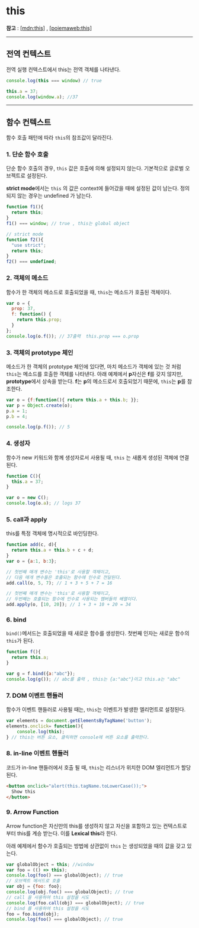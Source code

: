 # this

**참고** : [[mdn:this]](https://developer.mozilla.org/ko/docs/Web/JavaScript/Reference/Operators/this) , [[poiemaweb:this]](http://poiemaweb.com/js-this)

----

## 전역 컨텍스트

전역 실행 컨텍스트에서 this는 전역 객체를 나타낸다. 

```javascript
console.log(this === window) // true

this.a = 37;
console.log(window.a); //37
```

---

## 함수 컨텍스트

함수 호출 패턴에 따라 `this`의 참조값이 달라진다.

### 1.  단순 함수 호출

단순 함수 호출의 경우, `this`  값은 호출에 의해 설정되지 않는다. 기본적으로 글로벌 오브젝트로 설정된다. 

**strict mode**에서는 `this` 의 값은 context에 들어갔을 때에 설정된 값이 남는다. 정의되지 않는 경우는 undefined 가 남는다. 

```javascript
function f1(){
  return this;
}
f1() === window; // true , this는 global object

// strict mode
function f2(){
  "use strict"; 
  return this;
}
f2() === undefined;
```

### 2. 객체의 메소드

함수가 한 객체의 메소드로 호출되었을 때, `this`는 메소드가 호출된 객체이다. 

```javascript
var o = {
  prop: 37,
  f: function() {
    return this.prop; 
  }
};
console.log(o.f()); // 37출력  this.prop === o.prop
```

### 3. 객체의 prototype 체인

메소드가 한 객체의 prototype 체인에 있다면, 마치 메소드가 객체에 있는 것 처럼 `this`는 메소드를 호출한 객체를 나타낸다. 아래 예제에서 **p**자신은 **f**를 갖지 않지만, **prototype**에서 상속을 받는다.  **f**는 **p**의 메소드로서 호출되었기 때문에, `this`는 **p**를 참조한다. 

```javascript
var o = {f:function(){ return this.a + this.b; }};
var p = Object.create(o);
p.a = 1;
p.b = 4;

console.log(p.f()); // 5
```

### 4. 생성자

함수가 new 키워드와 함께 생성자로서 사용될 때,  `this` 는 새롭게 생성된 객체에 연결된다.

```javascript
function C(){
  this.a = 37;
}

var o = new C();
console.log(o.a); // logs 37
```

### 5. call과 apply

this를 특정 객체에 명시적으로 바인딩한다. 

```javascript
function add(c, d){
  return this.a + this.b + c + d;
}
var o = {a:1, b:3};

// 첫번째 매개 변수는 'this'로 사용할 객체이고,
// 다음 매개 변수들은 호출되는 함수에 인수로 전달된다.
add.call(o, 5, 7); // 1 + 3 + 5 + 7 = 16

// 첫번째 매개 변수는 'this'로 사용할 객체이고,
// 두번째는 호출되는 함수에 인수로 사용되는 멤버들의 배열이다.
add.apply(o, [10, 20]); // 1 + 3 + 10 + 20 = 34
```

### 6. bind

`bind()`메서드는 호출되었을 때 새로운 함수를 생성한다. 첫번째 인자는 새로운 함수의 `this`가 된다. 

```javascript
function f(){
  return this.a;
}

var g = f.bind({a:"abc"});
console.log(g()); // abc를 출력 , this는 {a:"abc"}이고 this.a는 "abc"

```

### 7. DOM 이벤트 핸들러

함수가 이벤트 핸들러로 사용될 때는, `this`는 이벤트가 발생한 엘리먼트로 설정된다.

```javascript
var elements = document.getElementsByTagName('button');
elements.onclick= function(){
	console.log(this);
} // this는 버튼 요소, 클릭하면 console에 버튼 요소를 출력한다. 
```

### 8. in-line 이벤트 핸들러

코드가 in-line 핸들러에서 호출 될 때, `this`는 리스너가 위치한 DOM 엘리먼트가 할당된다.

```html
<button onclick="alert(this.tagName.toLowerCase());">
  Show this
</button>
```

### 9. Arrow Function 

Arrow function은 자신만의 this를 생성하지 않고 자신을 포함하고 있는 컨텍스트로 부터 this를 계승 받는다. 이를 **Lexical this**라 한다.  

아래 예제에서 함수가 호출되는 방법에 상관없이  `this` 는 생성되었을 때의 값을 갖고 있는다. 

```javascript
var globalObject = this; //window
var foo = (() => this);
console.log(foo() === globalObject); // true
// 오브젝트 메서드로 호출
var obj = {foo: foo};
console.log(obj.foo() === globalObject); // true
// call 을 사용하여 this 설정을 시도
console.log(foo.call(obj) === globalObject); // true
// bind 를 사용하여 this 설정을 시도
foo = foo.bind(obj);
console.log(foo() === globalObject); // true
```

